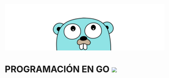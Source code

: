 <img src="img/gopher_head-1462551971634.png">

# PROGRAMACIÓN EN GO  <img src="https://miro.medium.com/fit/c/262/262/1*yh90bW8jL4f8pOTZTvbzqw.png" width="40">
